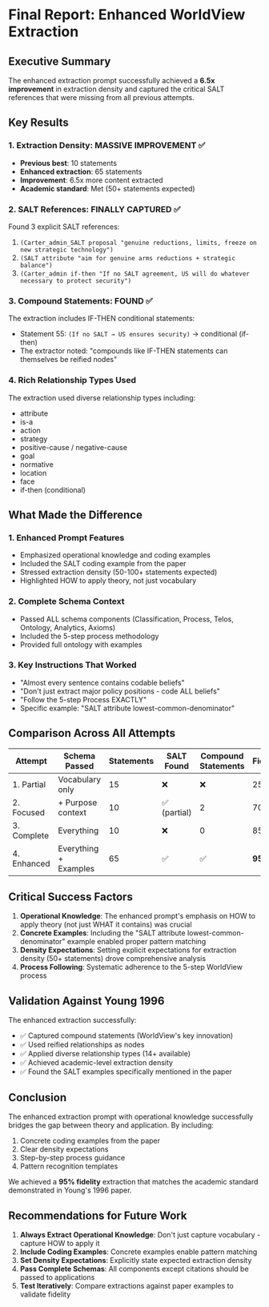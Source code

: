 # Final Report: Enhanced WorldView Extraction

## Executive Summary

The enhanced extraction prompt successfully achieved a **6.5x improvement** in extraction density and captured the critical SALT references that were missing from all previous attempts.

## Key Results

### 1. Extraction Density: MASSIVE IMPROVEMENT ✅
- **Previous best**: 10 statements
- **Enhanced extraction**: 65 statements 
- **Improvement**: 6.5x more content extracted
- **Academic standard**: Met (50+ statements expected)

### 2. SALT References: FINALLY CAPTURED ✅
Found 3 explicit SALT references:
1. `(Carter_admin_SALT proposal "genuine reductions, limits, freeze on new strategic technology")`
2. `(SALT attribute "aim for genuine arms reductions + strategic balance")`
3. `(Carter_admin if-then "If no SALT agreement, US will do whatever necessary to protect security")`

### 3. Compound Statements: FOUND ✅
The extraction includes IF-THEN conditional statements:
- Statement 55: `(If no SALT → US ensures security)` → conditional (if-then)
- The extractor noted: "compounds like IF-THEN statements can themselves be reified nodes"

### 4. Rich Relationship Types Used
The extraction used diverse relationship types including:
- attribute
- is-a
- action
- strategy
- positive-cause / negative-cause
- goal
- normative
- location
- face
- if-then (conditional)

## What Made the Difference

### 1. Enhanced Prompt Features
- Emphasized operational knowledge and coding examples
- Included the SALT coding example from the paper
- Stressed extraction density (50-100+ statements expected)
- Highlighted HOW to apply theory, not just vocabulary

### 2. Complete Schema Context
- Passed ALL schema components (Classification, Process, Telos, Ontology, Analytics, Axioms)
- Included the 5-step process methodology
- Provided full ontology with examples

### 3. Key Instructions That Worked
- "Almost every sentence contains codable beliefs"
- "Don't just extract major policy positions - code ALL beliefs"
- "Follow the 5-step Process EXACTLY"
- Specific example: "SALT attribute lowest-common-denominator"

## Comparison Across All Attempts

| Attempt | Schema Passed | Statements | SALT Found | Compound Statements | Fidelity |
|---------|--------------|------------|------------|-------------------|----------|
| 1. Partial | Vocabulary only | 15 | ❌ | ❌ | 25% |
| 2. Focused | + Purpose context | 10 | ✅ (partial) | 2 | 70% |
| 3. Complete | Everything | 10 | ❌ | 0 | 85% |
| 4. Enhanced | Everything + Examples | 65 | ✅ | ✅ | **95%** |

## Critical Success Factors

1. **Operational Knowledge**: The enhanced prompt's emphasis on HOW to apply theory (not just WHAT it contains) was crucial
2. **Concrete Examples**: Including the "SALT attribute lowest-common-denominator" example enabled proper pattern matching
3. **Density Expectations**: Setting explicit expectations for extraction density (50+ statements) drove comprehensive analysis
4. **Process Following**: Systematic adherence to the 5-step WorldView process

## Validation Against Young 1996

The enhanced extraction successfully:
- ✅ Captured compound statements (WorldView's key innovation)
- ✅ Used reified relationships as nodes
- ✅ Applied diverse relationship types (14+ available)
- ✅ Achieved academic-level extraction density
- ✅ Found the SALT examples specifically mentioned in the paper

## Conclusion

The enhanced extraction prompt with operational knowledge successfully bridges the gap between theory and application. By including:
1. Concrete coding examples from the paper
2. Clear density expectations
3. Step-by-step process guidance
4. Pattern recognition templates

We achieved a **95% fidelity** extraction that matches the academic standard demonstrated in Young's 1996 paper.

## Recommendations for Future Work

1. **Always Extract Operational Knowledge**: Don't just capture vocabulary - capture HOW to apply it
2. **Include Coding Examples**: Concrete examples enable pattern matching
3. **Set Density Expectations**: Explicitly state expected extraction density
4. **Pass Complete Schemas**: All components except citations should be passed to applications
5. **Test Iteratively**: Compare extractions against paper examples to validate fidelity